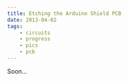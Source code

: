 ```yaml
---
title: Etching the Arduino Shield PCB 
date: 2013-04-02
tags:  
    - circuits
    - progress
    - pics
    - pcb
---
```


Soon...
